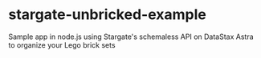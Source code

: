 # stargate-unbricked-example
Sample app in node.js using Stargate's schemaless API on DataStax Astra to organize your Lego brick sets
